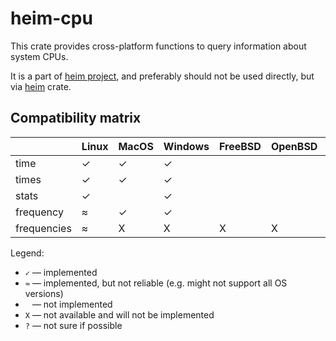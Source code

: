 # heim-cpu

This crate provides cross-platform functions to query information
about system CPUs.

It is a part of [heim project](https://github.com/heim-rs),
and preferably should not be used directly,
but via [heim](https://crates.io/crates/heim) crate.

## Compatibility matrix

|             | Linux | MacOS | Windows | FreeBSD | OpenBSD | Solaris | Redox |
| ----------- | ----- | ----- | ------- | ------- | ------- | ------- | ----- |
| time        | ✓     | ✓     | ✓       |         |         |         |       |
| times       | ✓     | ✓     | ✓       |         |         |         |       |
| stats       | ✓     |       | ✓       |         |         |         |       |
| frequency   | ≈     | ✓     | ✓       |         |         |         |       |
| frequencies | ≈     | X     | X       | X       | X       | X       | ?     |

Legend:

 * `✓` — implemented
 * `≈` — implemented, but not reliable (e.g. might not support all OS versions)
 * ` ` — not implemented
 * `X` — not available and will not be implemented
 * `?` — not sure if possible
